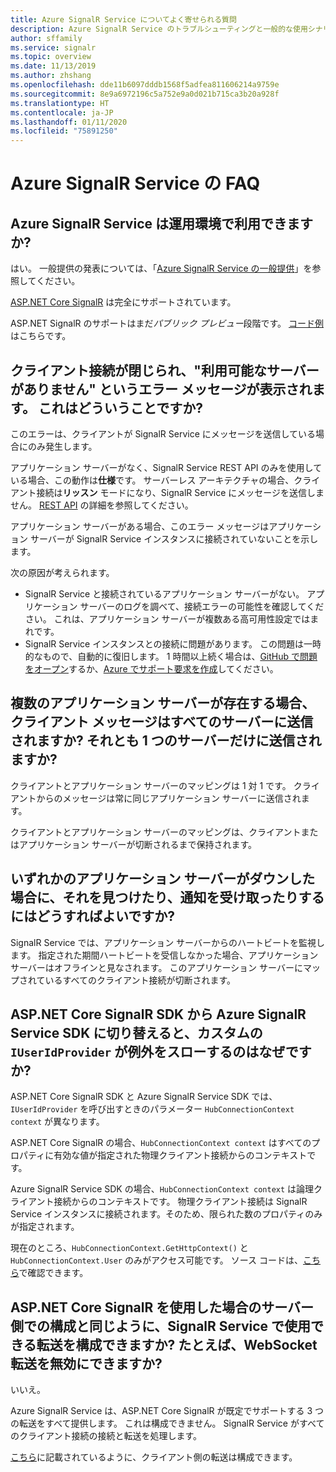 ```yaml
---
title: Azure SignalR Service についてよく寄せられる質問
description: Azure SignalR Service のトラブルシューティングと一般的な使用シナリオについてよく寄せられる質問を紹介しています。
author: sffamily
ms.service: signalr
ms.topic: overview
ms.date: 11/13/2019
ms.author: zhshang
ms.openlocfilehash: dde11b6097dddb1568f5adfea811606214a9759e
ms.sourcegitcommit: 8e9a6972196c5a752e9a0d021b715ca3b20a928f
ms.translationtype: HT
ms.contentlocale: ja-JP
ms.lasthandoff: 01/11/2020
ms.locfileid: "75891250"
---
```

# <a name="azure-signalr-service-faq"></a>Azure SignalR Service の FAQ

## <a name="is-azure-signalr-service-ready-for-production-use"></a>Azure SignalR Service は運用環境で利用できますか?

はい。
一般提供の発表については、「[Azure SignalR Service の一般提供](https://azure.microsoft.com/blog/azure-signalr-service-now-generally-available/)」を参照してください。 

[ASP.NET Core SignalR](https://docs.microsoft.com/aspnet/core/signalr/introduction) は完全にサポートされています。

ASP.NET SignalR のサポートはまだ*パブリック プレビュー*段階です。 [コード例](https://github.com/aspnet/AzureSignalR-samples/tree/master/aspnet-samples/ChatRoom)はこちらです。

## <a name="the-client-connection-closes-with-the-error-message-no-server-available-what-does-it-mean"></a>クライアント接続が閉じられ、"利用可能なサーバーがありません" というエラー メッセージが表示されます。 これはどういうことですか?

このエラーは、クライアントが SignalR Service にメッセージを送信している場合にのみ発生します。

アプリケーション サーバーがなく、SignalR Service REST API のみを使用している場合、この動作は**仕様**です。
サーバーレス アーキテクチャの場合、クライアント接続は**リッスン** モードになり、SignalR Service にメッセージを送信しません。
[REST API](./signalr-quickstart-rest-api.md) の詳細を参照してください。

アプリケーション サーバーがある場合、このエラー メッセージはアプリケーション サーバーが SignalR Service インスタンスに接続されていないことを示します。

次の原因が考えられます。
- SignalR Service と接続されているアプリケーション サーバーがない。 アプリケーション サーバーのログを調べて、接続エラーの可能性を確認してください。 これは、アプリケーション サーバーが複数ある高可用性設定ではまれです。
- SignalR Service インスタンスとの接続に問題があります。 この問題は一時的なもので、自動的に復旧します。
1 時間以上続く場合は、[GitHub で問題をオープン](https://github.com/Azure/azure-signalr/issues/new)するか、[Azure でサポート要求を作成](https://docs.microsoft.com/azure/azure-portal/supportability/how-to-create-azure-support-request)してください。

## <a name="when-there-are-multiple-application-servers-are-client-messages-sent-to-all-servers-or-just-one-of-them"></a>複数のアプリケーション サーバーが存在する場合、クライアント メッセージはすべてのサーバーに送信されますか? それとも 1 つのサーバーだけに送信されますか?

クライアントとアプリケーション サーバーのマッピングは 1 対 1 です。 クライアントからのメッセージは常に同じアプリケーション サーバーに送信されます。

クライアントとアプリケーション サーバーのマッピングは、クライアントまたはアプリケーション サーバーが切断されるまで保持されます。

## <a name="if-one-of-my-application-servers-is-down-how-can-i-find-it-and-get-notified"></a>いずれかのアプリケーション サーバーがダウンした場合に、それを見つけたり、通知を受け取ったりするにはどうすればよいですか?

SignalR Service では、アプリケーション サーバーからのハートビートを監視します。
指定された期間ハートビートを受信しなかった場合、アプリケーション サーバーはオフラインと見なされます。 このアプリケーション サーバーにマップされているすべてのクライアント接続が切断されます。

## <a name="why-does-my-custom-iuseridprovider-throw-exception-when-switching-from-aspnet-core-signalr--sdk-to-azure-signalr-service-sdk"></a>ASP.NET Core SignalR SDK から Azure SignalR Service SDK に切り替えると、カスタムの `IUserIdProvider` が例外をスローするのはなぜですか?

ASP.NET Core SignalR SDK と Azure SignalR Service SDK では、`IUserIdProvider` を呼び出すときのパラメーター `HubConnectionContext context` が異なります。

ASP.NET Core SignalR の場合、`HubConnectionContext context` はすべてのプロパティに有効な値が指定された物理クライアント接続からのコンテキストです。

Azure SignalR Service SDK の場合、`HubConnectionContext context` は論理クライアント接続からのコンテキストです。 物理クライアント接続は SignalR Service インスタンスに接続されます。そのため、限られた数のプロパティのみが指定されます。

現在のところ、`HubConnectionContext.GetHttpContext()` と `HubConnectionContext.User` のみがアクセス可能です。
ソース コードは、[こちら](https://github.com/Azure/azure-signalr/blob/dev/src/Microsoft.Azure.SignalR/HubHost/ServiceHubConnectionContext.cs)で確認できます。

## <a name="can-i-configure-the-transports-available-in-signalr-service-as-configuring-it-on-server-side-with-aspnet-core-signalr-for-example-disable-websocket-transport"></a>ASP.NET Core SignalR を使用した場合のサーバー側での構成と同じように、SignalR Service で使用できる転送を構成できますか? たとえば、WebSocket 転送を無効にできますか?

いいえ。

Azure SignalR Service は、ASP.NET Core SignalR が既定でサポートする 3 つの転送をすべて提供します。 これは構成できません。 SignalR Service がすべてのクライアント接続の接続と転送を処理します。

[こちら](https://docs.microsoft.com/aspnet/core/signalr/configuration?view=aspnetcore-2.1&tabs=dotnet#configure-allowed-transports-2)に記載されているように、クライアント側の転送は構成できます。
